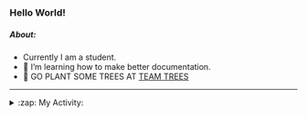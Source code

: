 ### Hello World!

##### About:
- Currently I am a student.
- 🌱 I’m learning how to make better documentation.
- 🌱 GO PLANT SOME TREES AT [TEAM TREES](https://teamtrees.org/)

---
<details>
  <summary>:zap: My Activity:</summary>
  
<!--START_SECTION:waka-->
![Code Time](http://img.shields.io/badge/Code%20Time-1%2C135%20hrs%2058%20mins-blue)

**I'm a Night 🦉** 

```text
🌞 Morning                1377 commits        ██░░░░░░░░░░░░░░░░░░░░░░░   09.12 % 
🌆 Daytime                5347 commits        █████████░░░░░░░░░░░░░░░░   35.42 % 
🌃 Evening                4384 commits        ███████░░░░░░░░░░░░░░░░░░   29.04 % 
🌙 Night                  3986 commits        ███████░░░░░░░░░░░░░░░░░░   26.41 % 
```
📅 **I'm Most Productive on Wednesday** 

```text
Monday                   2279 commits        ████░░░░░░░░░░░░░░░░░░░░░   15.10 % 
Tuesday                  1957 commits        ███░░░░░░░░░░░░░░░░░░░░░░   12.97 % 
Wednesday                3474 commits        ██████░░░░░░░░░░░░░░░░░░░   23.02 % 
Thursday                 1894 commits        ███░░░░░░░░░░░░░░░░░░░░░░   12.55 % 
Friday                   1465 commits        ██░░░░░░░░░░░░░░░░░░░░░░░   09.71 % 
Saturday                 1340 commits        ██░░░░░░░░░░░░░░░░░░░░░░░   08.88 % 
Sunday                   2685 commits        ████░░░░░░░░░░░░░░░░░░░░░   17.79 % 
```


📊 **This Week I Spent My Time On** 

```text
🔥 Editors: 
VS Code                  1 hr 47 mins        █████████████████████████   100.00 % 

🐱‍💻 Projects: 
gfg-frontend             1 hr 19 mins        ███████████████████░░░░░░   74.10 % 
CSF22                    20 mins             █████░░░░░░░░░░░░░░░░░░░░   18.72 % 
praise                   7 mins              ██░░░░░░░░░░░░░░░░░░░░░░░   07.18 % 
```


 Last Updated on 19/06/2023 18:08:30 UTC
<!--END_SECTION:waka-->
</details>
